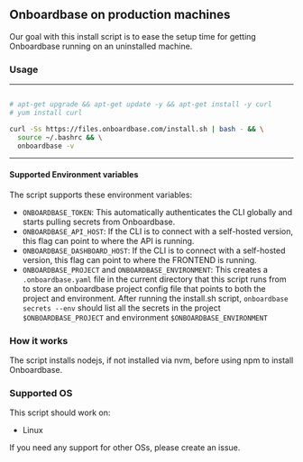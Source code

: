 
## Onboardbase on production machines

Our goal with this install script is to ease the setup time for getting Onboardbase running on an uninstalled machine.

### Usage
---
```bash

# apt-get upgrade && apt-get update -y && apt-get install -y curl
# yum install curl

curl -Ss https://files.onboardbase.com/install.sh | bash - && \
  source ~/.bashrc && \
  onboardbase -v
```
---

#### Supported Environment variables
The script supports these environment variables:
- `ONBOARDBASE_TOKEN`: This automatically authenticates the CLI globally and starts pulling secrets from Onboardbase.
- `ONBOARDBASE_API_HOST`: If the CLI is to connect with a self-hosted version, this flag can point to where the API is running.
- `ONBOARDBASE_DASHBOARD_HOST`: If the CLI is to connect with a self-hosted version, this flag can point to where the FRONTEND is running.
- `ONBOARDBASE_PROJECT` and `ONBOARDBASE_ENVIRONMENT`: This creates a `.onboardbase.yaml` file in the current directory that this script runs from to store an onboardbase project config file that points to both the project and environment. After running the install.sh script, `onboardbase secrets --env` should list all the secrets in the project `$ONBOARDBASE_PROJECT` and environment `$ONBOARDBASE_ENVIRONMENT`

### How it works
The script installs nodejs, if not installed via nvm, before using npm to install Onboardbase.

### Supported OS
This script should work on:
- Linux

If you need any support for other OSs, please create an issue. 
